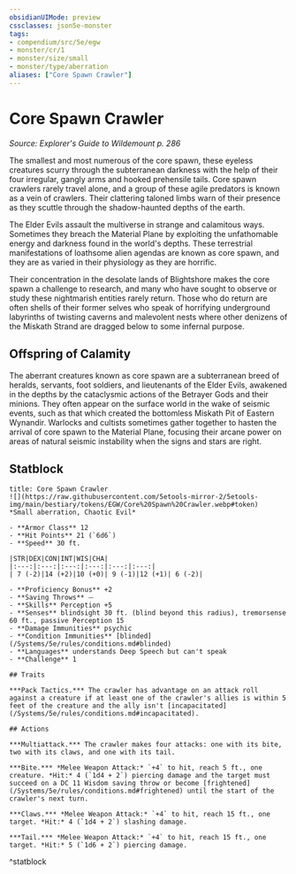```yaml
---
obsidianUIMode: preview
cssclasses: json5e-monster
tags:
- compendium/src/5e/egw
- monster/cr/1
- monster/size/small
- monster/type/aberration
aliases: ["Core Spawn Crawler"]
---
```

# Core Spawn Crawler
*Source: Explorer's Guide to Wildemount p. 286*  

The smallest and most numerous of the core spawn, these eyeless creatures scurry through the subterranean darkness with the help of their four irregular, gangly arms and hooked prehensile tails. Core spawn crawlers rarely travel alone, and a group of these agile predators is known as a vein of crawlers. Their clattering taloned limbs warn of their presence as they scuttle through the shadow-haunted depths of the earth.

The Elder Evils assault the multiverse in strange and calamitous ways. Sometimes they breach the Material Plane by exploiting the unfathomable energy and darkness found in the world's depths. These terrestrial manifestations of loathsome alien agendas are known as core spawn, and they are as varied in their physiology as they are horrific.

Their concentration in the desolate lands of Blightshore makes the core spawn a challenge to research, and many who have sought to observe or study these nightmarish entities rarely return. Those who do return are often shells of their former selves who speak of horrifying underground labyrinths of twisting caverns and malevolent nests where other denizens of the Miskath Strand are dragged below to some infernal purpose.

## Offspring of Calamity

The aberrant creatures known as core spawn are a subterranean breed of heralds, servants, foot soldiers, and lieutenants of the Elder Evils, awakened in the depths by the cataclysmic actions of the Betrayer Gods and their minions. They often appear on the surface world in the wake of seismic events, such as that which created the bottomless Miskath Pit of Eastern Wynandir. Warlocks and cultists sometimes gather together to hasten the arrival of core spawn to the Material Plane, focusing their arcane power on areas of natural seismic instability when the signs and stars are right.

## Statblock

```ad-statblock
title: Core Spawn Crawler
![](https://raw.githubusercontent.com/5etools-mirror-2/5etools-img/main/bestiary/tokens/EGW/Core%20Spawn%20Crawler.webp#token)
*Small aberration, Chaotic Evil*

- **Armor Class** 12
- **Hit Points** 21 (`6d6`)
- **Speed** 30 ft.

|STR|DEX|CON|INT|WIS|CHA|
|:---:|:---:|:---:|:---:|:---:|:---:|
| 7 (-2)|14 (+2)|10 (+0)| 9 (-1)|12 (+1)| 6 (-2)|

- **Proficiency Bonus** +2
- **Saving Throws** ⏤
- **Skills** Perception +5
- **Senses** blindsight 30 ft. (blind beyond this radius), tremorsense 60 ft., passive Perception 15
- **Damage Immunities** psychic
- **Condition Immunities** [blinded](/Systems/5e/rules/conditions.md#blinded)
- **Languages** understands Deep Speech but can't speak
- **Challenge** 1

## Traits

***Pack Tactics.*** The crawler has advantage on an attack roll against a creature if at least one of the crawler's allies is within 5 feet of the creature and the ally isn't [incapacitated](/Systems/5e/rules/conditions.md#incapacitated).

## Actions

***Multiattack.*** The crawler makes four attacks: one with its bite, two with its claws, and one with its tail.

***Bite.*** *Melee Weapon Attack:* `+4` to hit, reach 5 ft., one creature. *Hit:* 4 (`1d4 + 2`) piercing damage and the target must succeed on a DC 11 Wisdom saving throw or become [frightened](/Systems/5e/rules/conditions.md#frightened) until the start of the crawler's next turn.

***Claws.*** *Melee Weapon Attack:* `+4` to hit, reach 15 ft., one target. *Hit:* 4 (`1d4 + 2`) slashing damage.

***Tail.*** *Melee Weapon Attack:* `+4` to hit, reach 15 ft., one target. *Hit:* 5 (`1d6 + 2`) piercing damage.
```
^statblock